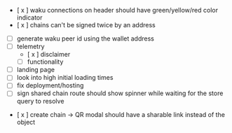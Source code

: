 - [ x ] waku connections on header should have green/yellow/red color indicator
- [ x ] chains can't be signed twice by an address
- [ ] generate waku peer id using the wallet address
- [ ] telemetry
  - [ x ] disclaimer
  - [ ] functionality
- [ ] landing page
- [ ] look into high initial loading times
- [ ] fix deployment/hosting
- [ ] sign shared chain route should show spinner while waiting for the store query to resolve
- [ x ] create chain -> QR modal should have a sharable link instead of the object
